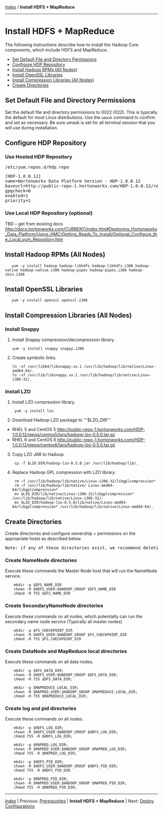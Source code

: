 [Index](./index.md)
/
**Install HDFS + MapReduce**

------

Install HDFS + MapReduce
==========

The following instructions describe how to install the Hadoop Core components, which include HDFS and MapReduce.

* [Set Default File and Directory Permissions](#set-default-file-and-directory-permissions)
* [Configure HDP Repository](#configure-hdp-repository)
* [Install Hadoop RPMs (All Nodes)](#install-hadoop-repms-all-nodes)
* [Install OpenSSL Libraries](#install-openssl-libraries)
* [Install Compression Libraries (All Nodes)](#install-compression-libraries-all-nodes)
* [Create Directories](#create-directories)


Set Default File and Directory Permissions
-------

Set the default file and directory permissions to 0022 (022). This is typically the default for most Linux distributions.
Use the <code>umask</code> command to confirm and set as necessary. Be sure umask is set for all terminal session that you will use during installation.

Configure HDP Repository
-------

### Use Hosted HDP Repository

<pre>/etc/yum.repos.d/hdp.repo</pre>

<pre>
[HDP-1.0.0.12]
name=Hortonworks Data Platform Version - HDP-1.0.0.12
baseurl=http://public-repo-1.hortonworks.com/HDP-1.0.0.12/repos/centos5
gpgcheck=0
enabled=1
priority=1
</pre>

### Use Local HDP Repository (optional)
TBD – get from existing docs
http://docs.hortonworks.com/CURRENT/index.htm#Deploying_Hortonworks_Data_Platform/Using_HMC/Getting_Ready_To_Install/Optional_Configure_the_Local_yum_Repository.htm

Install Hadoop RPMs (All Nodes)
---------

       yum -y install hadoop hadoop-libhdfs hadoop-libhdfs.i386 hadoop-native hadoop-native.i386 hadoop-pipes hadoop-pipes.i386 hadoop-sbin.i386


Install OpenSSL Libraries
---------

       yum -y install openssl openssl.i386

Install Compression Libraries (All Nodes)
----------

### Install Snappy

1. Install Snappy compression/decompression library.

       yum -y install snappy snappy.i386

2. Create symbolic links.

       ln -sf /usr/lib64/libsnappy.so.1 /usr/lib/hadoop/lib/native/Linux-amd64-64/.
       ln -sf /usr/lib/libsnappy.so.1 /usr/lib/hadoop/lib/native/Linux-i386-32/.

### Install LZO

1. Install LZO compression library.

        yum -y install lzo

2. Download Hadoop LZO package to '''$LZO_DIR'''

 * RHEL 5 and CentOS 5
        http://public-repo-1.hortonworks.com/HDP-1.0.0.12/repos/centos5/tars/hadoop-lzo-0.5.0.tar.gz
 * RHEL 6 and CentOS 6
        http://public-repo-1.hortonworks.com/HDP-1.0.0.12/repos/centos6/tars/hadoop-lzo-0.5.0.tar.gz

3. Copy LZO JAR to Hadoop.

        cp -f $LZO_DIR/hadoop-lzo-0.5.0.jar /usr/lib/hadoop/lib/.

4. Replace Hadoop GPL compression with LZO library.

        rm –f /usr/lib/hadoop/lib/native/Linux-i386-32/libgplcompression*
        rm –f /usr/lib/hadoop/lib/native/ Linux-amd64-64/libgplcompression*
        mv $LZO_DIR/lib/native/Linux-i386-32/libgplcompression* /usr/lib/hadoop/lib/native/Linux-i386-32/.
        mv $LZO_DIR/hadoop-lzo-0.5.0/lib/native/Linux-amd64-64/libgplcompression* /usr/lib/hadoop/lib/native/Linux-amd64-64/.

Create Directories
----------

Create directories and configure ownership + permissions on the appropriate hosts as described below.

<pre>
Note: if any of these directories exist, we recommend deleting and recreating.
</pre>

### Create NameNode directories

Execute these commands the Master Node host that will run the NameNode service.

        mkdir -p $DFS_NAME_DIR
        chown -R $HDFS_USER:$HADOOP_GROUP $DFS_NAME_DIR
        chmod -R 755 $DFS_NAME_DIR

### Create SecondaryNameNode directories

Execute these commands on all nodes, which potentially can run the secondary name node service (Typically all master nodes)

        mkdir -p $FS_CHECKPOINT_DIR
        chown -R $HDFS_USER:$HADOOP_GROUP $FS_CHECKPOINT_DIR
        chmod -R 755 $FS_CHECKPOINT_DIR

### Create DataNode and MapReduce local directories

Execute these commands on all data nodes.

        mkdir -p $DFS_DATA_DIR;
        chown -R $HDFS_USER:$HADOOP_GROUP $DFS_DATA_DIR;
        chmod -R 755 $DFS_DATA_DIR;

        mkdir -p $MAPREDUCE_LOCAL_DIR;
        chown -R $MAPRED_USER:$HADOOP_GROUP $MAPREDUCE_LOCAL_DIR;
        chmod -R 755 $MAPREDUCE_LOCAL_DIR;

### Create log and pid directories

Execute these commands on all nodes.

        mkdir -p $HDFS_LOG_DIR;
        chown -R $HDFS_USER:$HADOOP_GROUP $HDFS_LOG_DIR;
        chmod 755 -R $HDFS_LOG_DIR;

        mkdir -p $MAPRED_LOG_DIR;
        chown -R $MAPRED_USER:$HADOOP_GROUP $MAPRED_LOG_DIR;
        chmod 755 -R $MAPRED_LOG_DIR;

        mkdir -p $HDFS_PID_DIR;
        chown -R $HDFS_USER:$HADOOP_GROUP $HDFS_PID_DIR;
        chmod 755 -R $HDFS_PID_DIR

        mkdir -p $MAPRED_PID_DIR;
        chown -R $MAPRED_USER:$HADOOP_GROUP $MAPRED_PID_DIR;
        chmod 755 -R $MAPRED_PID_DIR;




------

[Index](./index.md)
|
Previous: [Prerequisites](./prerequisites.md)
|
**Install HDFS + MapReduce**
|
Next: [Deploy Configurations](./deploy-configs.md)